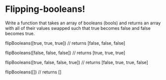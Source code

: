 # Flipping-booleans!

Write a function that takes an array of booleans (bools) and returns an array with all of their values swapped such that true becomes false and false becomes true.

flipBooleans([true, true, true]) // returns [false, false, false]

flipBooleans([false, false, false]) // returns [true, true, true]

flipBooleans([true, false, false, true]) // returns [false, true, true, false]

flipBooleans([]) // returns []
